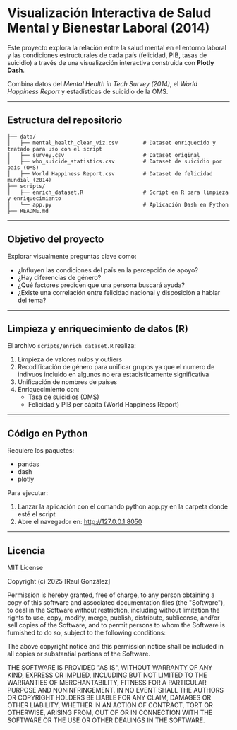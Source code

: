 # Visualización Interactiva de Salud Mental y Bienestar Laboral (2014)

Este proyecto explora la relación entre la salud mental en el entorno laboral y las condiciones estructurales de cada país (felicidad, PIB, tasas de suicidio) a través de una visualización interactiva construida con **Plotly Dash**.

Combina datos del *Mental Health in Tech Survey (2014)*, el *World Happiness Report* y estadísticas de suicidio de la OMS.

---

## Estructura del repositorio
```
├── data/
│   ├── mental_health_clean_viz.csv        # Dataset enriquecido y tratado para uso con el script
│   ├── survey.csv                         # Dataset original
│   ├── who_suicide_statistics.csv         # Dataset de suicidio por país (OMS)
│   ├── World Happiness Report.csv         # Dataset de felicidad mundial (2014)
├── scripts/
│   ├── enrich_dataset.R                   # Script en R para limpieza y enriquecimiento
│   └── app.py                             # Aplicación Dash en Python
├── README.md
```
---

## Objetivo del proyecto

Explorar visualmente preguntas clave como:

- ¿Influyen las condiciones del país en la percepción de apoyo?
- ¿Hay diferencias de género?
- ¿Qué factores predicen que una persona buscará ayuda?
- ¿Existe una correlación entre felicidad nacional y disposición a hablar del tema?

---

## Limpieza y enriquecimiento de datos (R)

El archivo `scripts/enrich_dataset.R` realiza:

1. Limpieza de valores nulos y outliers
2. Recodificación de género para unificar grupos ya que el numero de indivuos incluido en algunos no era estadisticamente significativa
3. Unificación de nombres de países
4. Enriquecimiento con:
   - Tasa de suicidios (OMS)
   - Felicidad y PIB per cápita (World Happiness Report)

---
     
## Código en Python

Requiere los paquetes:
- pandas
- dash
- plotly

Para ejecutar:
1. Lanzar la aplicación con el comando python app.py en la carpeta donde esté el script
2. Abre el navegador en: http://127.0.0.1:8050

---

## Licencia

MIT License

Copyright (c) 2025 [Raul González]

Permission is hereby granted, free of charge, to any person obtaining a copy
of this software and associated documentation files (the "Software"), to deal
in the Software without restriction, including without limitation the rights
to use, copy, modify, merge, publish, distribute, sublicense, and/or sell
copies of the Software, and to permit persons to whom the Software is
furnished to do so, subject to the following conditions:

The above copyright notice and this permission notice shall be included in all
copies or substantial portions of the Software.

THE SOFTWARE IS PROVIDED "AS IS", WITHOUT WARRANTY OF ANY KIND, EXPRESS OR
IMPLIED, INCLUDING BUT NOT LIMITED TO THE WARRANTIES OF MERCHANTABILITY,
FITNESS FOR A PARTICULAR PURPOSE AND NONINFRINGEMENT. IN NO EVENT SHALL THE
AUTHORS OR COPYRIGHT HOLDERS BE LIABLE FOR ANY CLAIM, DAMAGES OR OTHER
LIABILITY, WHETHER IN AN ACTION OF CONTRACT, TORT OR OTHERWISE, ARISING FROM,
OUT OF OR IN CONNECTION WITH THE SOFTWARE OR THE USE OR OTHER DEALINGS IN THE
SOFTWARE.
